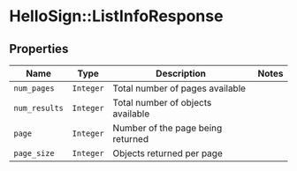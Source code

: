 # HelloSign::ListInfoResponse



## Properties

| Name | Type | Description | Notes |
| ---- | ---- | ----------- | ----- |
| `num_pages` | ```Integer``` |  Total number of pages available  |  |
| `num_results` | ```Integer``` |  Total number of objects available  |  |
| `page` | ```Integer``` |  Number of the page being returned  |  |
| `page_size` | ```Integer``` |  Objects returned per page  |  |

